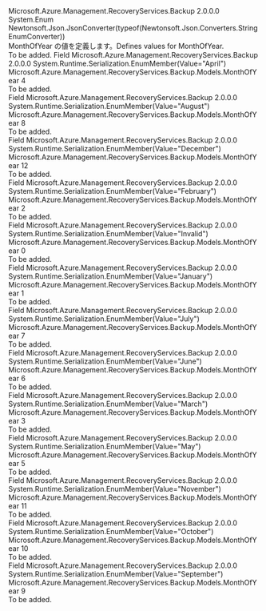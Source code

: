 <Type Name="MonthOfYear" FullName="Microsoft.Azure.Management.RecoveryServices.Backup.Models.MonthOfYear">
  <TypeSignature Language="C#" Value="public enum MonthOfYear" />
  <TypeSignature Language="ILAsm" Value=".class public auto ansi sealed MonthOfYear extends System.Enum" />
  <TypeSignature Language="DocId" Value="T:Microsoft.Azure.Management.RecoveryServices.Backup.Models.MonthOfYear" />
  <TypeSignature Language="VB.NET" Value="Public Enum MonthOfYear" />
  <TypeSignature Language="F#" Value="type MonthOfYear = " />
  <AssemblyInfo>
    <AssemblyName>Microsoft.Azure.Management.RecoveryServices.Backup</AssemblyName>
    <AssemblyVersion>2.0.0.0</AssemblyVersion>
  </AssemblyInfo>
  <Base>
    <BaseTypeName>System.Enum</BaseTypeName>
  </Base>
  <Attributes>
    <Attribute>
      <AttributeName>Newtonsoft.Json.JsonConverter(typeof(Newtonsoft.Json.Converters.StringEnumConverter))</AttributeName>
    </Attribute>
  </Attributes>
  <Docs>
    <summary>
            <span data-ttu-id="df3d3-101">MonthOfYear の値を定義します。</span><span class="sxs-lookup"><span data-stu-id="df3d3-101">Defines values for MonthOfYear.</span></span>
            </summary>
    <remarks>To be added.</remarks>
  </Docs>
  <Members>
    <Member MemberName="April">
      <MemberSignature Language="C#" Value="April" />
      <MemberSignature Language="ILAsm" Value=".field public static literal valuetype Microsoft.Azure.Management.RecoveryServices.Backup.Models.MonthOfYear April = int32(4)" />
      <MemberSignature Language="DocId" Value="F:Microsoft.Azure.Management.RecoveryServices.Backup.Models.MonthOfYear.April" />
      <MemberSignature Language="VB.NET" Value="April" />
      <MemberSignature Language="F#" Value="April = 4" Usage="Microsoft.Azure.Management.RecoveryServices.Backup.Models.MonthOfYear.April" />
      <MemberType>Field</MemberType>
      <AssemblyInfo>
        <AssemblyName>Microsoft.Azure.Management.RecoveryServices.Backup</AssemblyName>
        <AssemblyVersion>2.0.0.0</AssemblyVersion>
      </AssemblyInfo>
      <Attributes>
        <Attribute>
          <AttributeName>System.Runtime.Serialization.EnumMember(Value="April")</AttributeName>
        </Attribute>
      </Attributes>
      <ReturnValue>
        <ReturnType>Microsoft.Azure.Management.RecoveryServices.Backup.Models.MonthOfYear</ReturnType>
      </ReturnValue>
      <MemberValue>4</MemberValue>
      <Docs>
        <summary>To be added.</summary>
      </Docs>
    </Member>
    <Member MemberName="August">
      <MemberSignature Language="C#" Value="August" />
      <MemberSignature Language="ILAsm" Value=".field public static literal valuetype Microsoft.Azure.Management.RecoveryServices.Backup.Models.MonthOfYear August = int32(8)" />
      <MemberSignature Language="DocId" Value="F:Microsoft.Azure.Management.RecoveryServices.Backup.Models.MonthOfYear.August" />
      <MemberSignature Language="VB.NET" Value="August" />
      <MemberSignature Language="F#" Value="August = 8" Usage="Microsoft.Azure.Management.RecoveryServices.Backup.Models.MonthOfYear.August" />
      <MemberType>Field</MemberType>
      <AssemblyInfo>
        <AssemblyName>Microsoft.Azure.Management.RecoveryServices.Backup</AssemblyName>
        <AssemblyVersion>2.0.0.0</AssemblyVersion>
      </AssemblyInfo>
      <Attributes>
        <Attribute>
          <AttributeName>System.Runtime.Serialization.EnumMember(Value="August")</AttributeName>
        </Attribute>
      </Attributes>
      <ReturnValue>
        <ReturnType>Microsoft.Azure.Management.RecoveryServices.Backup.Models.MonthOfYear</ReturnType>
      </ReturnValue>
      <MemberValue>8</MemberValue>
      <Docs>
        <summary>To be added.</summary>
      </Docs>
    </Member>
    <Member MemberName="December">
      <MemberSignature Language="C#" Value="December" />
      <MemberSignature Language="ILAsm" Value=".field public static literal valuetype Microsoft.Azure.Management.RecoveryServices.Backup.Models.MonthOfYear December = int32(12)" />
      <MemberSignature Language="DocId" Value="F:Microsoft.Azure.Management.RecoveryServices.Backup.Models.MonthOfYear.December" />
      <MemberSignature Language="VB.NET" Value="December" />
      <MemberSignature Language="F#" Value="December = 12" Usage="Microsoft.Azure.Management.RecoveryServices.Backup.Models.MonthOfYear.December" />
      <MemberType>Field</MemberType>
      <AssemblyInfo>
        <AssemblyName>Microsoft.Azure.Management.RecoveryServices.Backup</AssemblyName>
        <AssemblyVersion>2.0.0.0</AssemblyVersion>
      </AssemblyInfo>
      <Attributes>
        <Attribute>
          <AttributeName>System.Runtime.Serialization.EnumMember(Value="December")</AttributeName>
        </Attribute>
      </Attributes>
      <ReturnValue>
        <ReturnType>Microsoft.Azure.Management.RecoveryServices.Backup.Models.MonthOfYear</ReturnType>
      </ReturnValue>
      <MemberValue>12</MemberValue>
      <Docs>
        <summary>To be added.</summary>
      </Docs>
    </Member>
    <Member MemberName="February">
      <MemberSignature Language="C#" Value="February" />
      <MemberSignature Language="ILAsm" Value=".field public static literal valuetype Microsoft.Azure.Management.RecoveryServices.Backup.Models.MonthOfYear February = int32(2)" />
      <MemberSignature Language="DocId" Value="F:Microsoft.Azure.Management.RecoveryServices.Backup.Models.MonthOfYear.February" />
      <MemberSignature Language="VB.NET" Value="February" />
      <MemberSignature Language="F#" Value="February = 2" Usage="Microsoft.Azure.Management.RecoveryServices.Backup.Models.MonthOfYear.February" />
      <MemberType>Field</MemberType>
      <AssemblyInfo>
        <AssemblyName>Microsoft.Azure.Management.RecoveryServices.Backup</AssemblyName>
        <AssemblyVersion>2.0.0.0</AssemblyVersion>
      </AssemblyInfo>
      <Attributes>
        <Attribute>
          <AttributeName>System.Runtime.Serialization.EnumMember(Value="February")</AttributeName>
        </Attribute>
      </Attributes>
      <ReturnValue>
        <ReturnType>Microsoft.Azure.Management.RecoveryServices.Backup.Models.MonthOfYear</ReturnType>
      </ReturnValue>
      <MemberValue>2</MemberValue>
      <Docs>
        <summary>To be added.</summary>
      </Docs>
    </Member>
    <Member MemberName="Invalid">
      <MemberSignature Language="C#" Value="Invalid" />
      <MemberSignature Language="ILAsm" Value=".field public static literal valuetype Microsoft.Azure.Management.RecoveryServices.Backup.Models.MonthOfYear Invalid = int32(0)" />
      <MemberSignature Language="DocId" Value="F:Microsoft.Azure.Management.RecoveryServices.Backup.Models.MonthOfYear.Invalid" />
      <MemberSignature Language="VB.NET" Value="Invalid" />
      <MemberSignature Language="F#" Value="Invalid = 0" Usage="Microsoft.Azure.Management.RecoveryServices.Backup.Models.MonthOfYear.Invalid" />
      <MemberType>Field</MemberType>
      <AssemblyInfo>
        <AssemblyName>Microsoft.Azure.Management.RecoveryServices.Backup</AssemblyName>
        <AssemblyVersion>2.0.0.0</AssemblyVersion>
      </AssemblyInfo>
      <Attributes>
        <Attribute>
          <AttributeName>System.Runtime.Serialization.EnumMember(Value="Invalid")</AttributeName>
        </Attribute>
      </Attributes>
      <ReturnValue>
        <ReturnType>Microsoft.Azure.Management.RecoveryServices.Backup.Models.MonthOfYear</ReturnType>
      </ReturnValue>
      <MemberValue>0</MemberValue>
      <Docs>
        <summary>To be added.</summary>
      </Docs>
    </Member>
    <Member MemberName="January">
      <MemberSignature Language="C#" Value="January" />
      <MemberSignature Language="ILAsm" Value=".field public static literal valuetype Microsoft.Azure.Management.RecoveryServices.Backup.Models.MonthOfYear January = int32(1)" />
      <MemberSignature Language="DocId" Value="F:Microsoft.Azure.Management.RecoveryServices.Backup.Models.MonthOfYear.January" />
      <MemberSignature Language="VB.NET" Value="January" />
      <MemberSignature Language="F#" Value="January = 1" Usage="Microsoft.Azure.Management.RecoveryServices.Backup.Models.MonthOfYear.January" />
      <MemberType>Field</MemberType>
      <AssemblyInfo>
        <AssemblyName>Microsoft.Azure.Management.RecoveryServices.Backup</AssemblyName>
        <AssemblyVersion>2.0.0.0</AssemblyVersion>
      </AssemblyInfo>
      <Attributes>
        <Attribute>
          <AttributeName>System.Runtime.Serialization.EnumMember(Value="January")</AttributeName>
        </Attribute>
      </Attributes>
      <ReturnValue>
        <ReturnType>Microsoft.Azure.Management.RecoveryServices.Backup.Models.MonthOfYear</ReturnType>
      </ReturnValue>
      <MemberValue>1</MemberValue>
      <Docs>
        <summary>To be added.</summary>
      </Docs>
    </Member>
    <Member MemberName="July">
      <MemberSignature Language="C#" Value="July" />
      <MemberSignature Language="ILAsm" Value=".field public static literal valuetype Microsoft.Azure.Management.RecoveryServices.Backup.Models.MonthOfYear July = int32(7)" />
      <MemberSignature Language="DocId" Value="F:Microsoft.Azure.Management.RecoveryServices.Backup.Models.MonthOfYear.July" />
      <MemberSignature Language="VB.NET" Value="July" />
      <MemberSignature Language="F#" Value="July = 7" Usage="Microsoft.Azure.Management.RecoveryServices.Backup.Models.MonthOfYear.July" />
      <MemberType>Field</MemberType>
      <AssemblyInfo>
        <AssemblyName>Microsoft.Azure.Management.RecoveryServices.Backup</AssemblyName>
        <AssemblyVersion>2.0.0.0</AssemblyVersion>
      </AssemblyInfo>
      <Attributes>
        <Attribute>
          <AttributeName>System.Runtime.Serialization.EnumMember(Value="July")</AttributeName>
        </Attribute>
      </Attributes>
      <ReturnValue>
        <ReturnType>Microsoft.Azure.Management.RecoveryServices.Backup.Models.MonthOfYear</ReturnType>
      </ReturnValue>
      <MemberValue>7</MemberValue>
      <Docs>
        <summary>To be added.</summary>
      </Docs>
    </Member>
    <Member MemberName="June">
      <MemberSignature Language="C#" Value="June" />
      <MemberSignature Language="ILAsm" Value=".field public static literal valuetype Microsoft.Azure.Management.RecoveryServices.Backup.Models.MonthOfYear June = int32(6)" />
      <MemberSignature Language="DocId" Value="F:Microsoft.Azure.Management.RecoveryServices.Backup.Models.MonthOfYear.June" />
      <MemberSignature Language="VB.NET" Value="June" />
      <MemberSignature Language="F#" Value="June = 6" Usage="Microsoft.Azure.Management.RecoveryServices.Backup.Models.MonthOfYear.June" />
      <MemberType>Field</MemberType>
      <AssemblyInfo>
        <AssemblyName>Microsoft.Azure.Management.RecoveryServices.Backup</AssemblyName>
        <AssemblyVersion>2.0.0.0</AssemblyVersion>
      </AssemblyInfo>
      <Attributes>
        <Attribute>
          <AttributeName>System.Runtime.Serialization.EnumMember(Value="June")</AttributeName>
        </Attribute>
      </Attributes>
      <ReturnValue>
        <ReturnType>Microsoft.Azure.Management.RecoveryServices.Backup.Models.MonthOfYear</ReturnType>
      </ReturnValue>
      <MemberValue>6</MemberValue>
      <Docs>
        <summary>To be added.</summary>
      </Docs>
    </Member>
    <Member MemberName="March">
      <MemberSignature Language="C#" Value="March" />
      <MemberSignature Language="ILAsm" Value=".field public static literal valuetype Microsoft.Azure.Management.RecoveryServices.Backup.Models.MonthOfYear March = int32(3)" />
      <MemberSignature Language="DocId" Value="F:Microsoft.Azure.Management.RecoveryServices.Backup.Models.MonthOfYear.March" />
      <MemberSignature Language="VB.NET" Value="March" />
      <MemberSignature Language="F#" Value="March = 3" Usage="Microsoft.Azure.Management.RecoveryServices.Backup.Models.MonthOfYear.March" />
      <MemberType>Field</MemberType>
      <AssemblyInfo>
        <AssemblyName>Microsoft.Azure.Management.RecoveryServices.Backup</AssemblyName>
        <AssemblyVersion>2.0.0.0</AssemblyVersion>
      </AssemblyInfo>
      <Attributes>
        <Attribute>
          <AttributeName>System.Runtime.Serialization.EnumMember(Value="March")</AttributeName>
        </Attribute>
      </Attributes>
      <ReturnValue>
        <ReturnType>Microsoft.Azure.Management.RecoveryServices.Backup.Models.MonthOfYear</ReturnType>
      </ReturnValue>
      <MemberValue>3</MemberValue>
      <Docs>
        <summary>To be added.</summary>
      </Docs>
    </Member>
    <Member MemberName="May">
      <MemberSignature Language="C#" Value="May" />
      <MemberSignature Language="ILAsm" Value=".field public static literal valuetype Microsoft.Azure.Management.RecoveryServices.Backup.Models.MonthOfYear May = int32(5)" />
      <MemberSignature Language="DocId" Value="F:Microsoft.Azure.Management.RecoveryServices.Backup.Models.MonthOfYear.May" />
      <MemberSignature Language="VB.NET" Value="May" />
      <MemberSignature Language="F#" Value="May = 5" Usage="Microsoft.Azure.Management.RecoveryServices.Backup.Models.MonthOfYear.May" />
      <MemberType>Field</MemberType>
      <AssemblyInfo>
        <AssemblyName>Microsoft.Azure.Management.RecoveryServices.Backup</AssemblyName>
        <AssemblyVersion>2.0.0.0</AssemblyVersion>
      </AssemblyInfo>
      <Attributes>
        <Attribute>
          <AttributeName>System.Runtime.Serialization.EnumMember(Value="May")</AttributeName>
        </Attribute>
      </Attributes>
      <ReturnValue>
        <ReturnType>Microsoft.Azure.Management.RecoveryServices.Backup.Models.MonthOfYear</ReturnType>
      </ReturnValue>
      <MemberValue>5</MemberValue>
      <Docs>
        <summary>To be added.</summary>
      </Docs>
    </Member>
    <Member MemberName="November">
      <MemberSignature Language="C#" Value="November" />
      <MemberSignature Language="ILAsm" Value=".field public static literal valuetype Microsoft.Azure.Management.RecoveryServices.Backup.Models.MonthOfYear November = int32(11)" />
      <MemberSignature Language="DocId" Value="F:Microsoft.Azure.Management.RecoveryServices.Backup.Models.MonthOfYear.November" />
      <MemberSignature Language="VB.NET" Value="November" />
      <MemberSignature Language="F#" Value="November = 11" Usage="Microsoft.Azure.Management.RecoveryServices.Backup.Models.MonthOfYear.November" />
      <MemberType>Field</MemberType>
      <AssemblyInfo>
        <AssemblyName>Microsoft.Azure.Management.RecoveryServices.Backup</AssemblyName>
        <AssemblyVersion>2.0.0.0</AssemblyVersion>
      </AssemblyInfo>
      <Attributes>
        <Attribute>
          <AttributeName>System.Runtime.Serialization.EnumMember(Value="November")</AttributeName>
        </Attribute>
      </Attributes>
      <ReturnValue>
        <ReturnType>Microsoft.Azure.Management.RecoveryServices.Backup.Models.MonthOfYear</ReturnType>
      </ReturnValue>
      <MemberValue>11</MemberValue>
      <Docs>
        <summary>To be added.</summary>
      </Docs>
    </Member>
    <Member MemberName="October">
      <MemberSignature Language="C#" Value="October" />
      <MemberSignature Language="ILAsm" Value=".field public static literal valuetype Microsoft.Azure.Management.RecoveryServices.Backup.Models.MonthOfYear October = int32(10)" />
      <MemberSignature Language="DocId" Value="F:Microsoft.Azure.Management.RecoveryServices.Backup.Models.MonthOfYear.October" />
      <MemberSignature Language="VB.NET" Value="October" />
      <MemberSignature Language="F#" Value="October = 10" Usage="Microsoft.Azure.Management.RecoveryServices.Backup.Models.MonthOfYear.October" />
      <MemberType>Field</MemberType>
      <AssemblyInfo>
        <AssemblyName>Microsoft.Azure.Management.RecoveryServices.Backup</AssemblyName>
        <AssemblyVersion>2.0.0.0</AssemblyVersion>
      </AssemblyInfo>
      <Attributes>
        <Attribute>
          <AttributeName>System.Runtime.Serialization.EnumMember(Value="October")</AttributeName>
        </Attribute>
      </Attributes>
      <ReturnValue>
        <ReturnType>Microsoft.Azure.Management.RecoveryServices.Backup.Models.MonthOfYear</ReturnType>
      </ReturnValue>
      <MemberValue>10</MemberValue>
      <Docs>
        <summary>To be added.</summary>
      </Docs>
    </Member>
    <Member MemberName="September">
      <MemberSignature Language="C#" Value="September" />
      <MemberSignature Language="ILAsm" Value=".field public static literal valuetype Microsoft.Azure.Management.RecoveryServices.Backup.Models.MonthOfYear September = int32(9)" />
      <MemberSignature Language="DocId" Value="F:Microsoft.Azure.Management.RecoveryServices.Backup.Models.MonthOfYear.September" />
      <MemberSignature Language="VB.NET" Value="September" />
      <MemberSignature Language="F#" Value="September = 9" Usage="Microsoft.Azure.Management.RecoveryServices.Backup.Models.MonthOfYear.September" />
      <MemberType>Field</MemberType>
      <AssemblyInfo>
        <AssemblyName>Microsoft.Azure.Management.RecoveryServices.Backup</AssemblyName>
        <AssemblyVersion>2.0.0.0</AssemblyVersion>
      </AssemblyInfo>
      <Attributes>
        <Attribute>
          <AttributeName>System.Runtime.Serialization.EnumMember(Value="September")</AttributeName>
        </Attribute>
      </Attributes>
      <ReturnValue>
        <ReturnType>Microsoft.Azure.Management.RecoveryServices.Backup.Models.MonthOfYear</ReturnType>
      </ReturnValue>
      <MemberValue>9</MemberValue>
      <Docs>
        <summary>To be added.</summary>
      </Docs>
    </Member>
  </Members>
</Type>